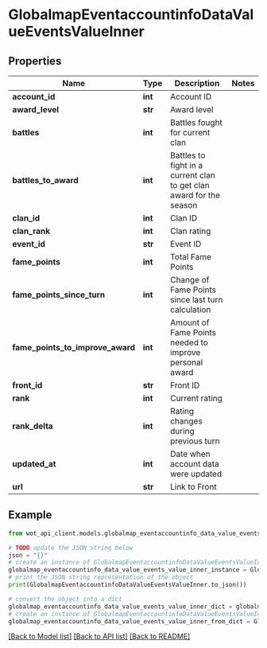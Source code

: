 # GlobalmapEventaccountinfoDataValueEventsValueInner


## Properties

Name | Type | Description | Notes
------------ | ------------- | ------------- | -------------
**account_id** | **int** | Account ID | 
**award_level** | **str** | Award level | 
**battles** | **int** | Battles fought for current clan | 
**battles_to_award** | **int** | Battles to fight in a current clan to get clan award for the season | 
**clan_id** | **int** | Clan ID | 
**clan_rank** | **int** | Clan rating | 
**event_id** | **str** | Event ID | 
**fame_points** | **int** | Total Fame Points | 
**fame_points_since_turn** | **int** | Change of Fame Points since last turn calculation | 
**fame_points_to_improve_award** | **int** | Amount of Fame Points needed to improve personal award | 
**front_id** | **str** | Front ID | 
**rank** | **int** | Current rating | 
**rank_delta** | **int** | Rating changes during previous turn | 
**updated_at** | **int** | Date when account data were updated | 
**url** | **str** | Link to Front | 

## Example

```python
from wot_api_client.models.globalmap_eventaccountinfo_data_value_events_value_inner import GlobalmapEventaccountinfoDataValueEventsValueInner

# TODO update the JSON string below
json = "{}"
# create an instance of GlobalmapEventaccountinfoDataValueEventsValueInner from a JSON string
globalmap_eventaccountinfo_data_value_events_value_inner_instance = GlobalmapEventaccountinfoDataValueEventsValueInner.from_json(json)
# print the JSON string representation of the object
print(GlobalmapEventaccountinfoDataValueEventsValueInner.to_json())

# convert the object into a dict
globalmap_eventaccountinfo_data_value_events_value_inner_dict = globalmap_eventaccountinfo_data_value_events_value_inner_instance.to_dict()
# create an instance of GlobalmapEventaccountinfoDataValueEventsValueInner from a dict
globalmap_eventaccountinfo_data_value_events_value_inner_from_dict = GlobalmapEventaccountinfoDataValueEventsValueInner.from_dict(globalmap_eventaccountinfo_data_value_events_value_inner_dict)
```
[[Back to Model list]](../README.md#documentation-for-models) [[Back to API list]](../README.md#documentation-for-api-endpoints) [[Back to README]](../README.md)


